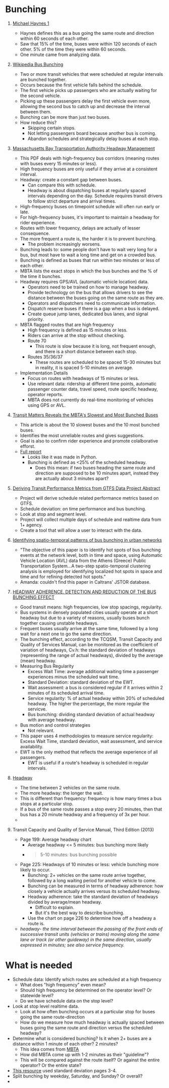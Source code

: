 # Bunching
1. [Michael Haynes 1](https://www.linkedin.com/pulse/bus-bunching-trm-post-15-michael-haynes)
    * Haynes defines this as a bus going the same route and direction within 60 seconds of each other.
    * Saw that 15% of the time, buses were within 120 seconds of each other. 5% of the time they were within 60 seconds.
    * One minute came from analyzing data. 

2. [Wikipedia Bus Bunching](https://en.wikipedia.org/wiki/Bus_bunching)
    * Two or more transit vehicles that were scheduled at regular intervals are bunched together.
    * Occurs because the first vehicle falls behind the schedule.
    * The first vehicle picks up passengers who are actually waiting for the second vehicle.
    * Picking up these passengers delay the first vehicle even more, allowing the second bus to catch up and decrease the interval between them.
    * Bunching can be more than just two buses.
    * How reduce this?
        * Skipping certain stops.
        * Not letting passengers board because another bus is coming.
        * Abandon schedules and strategically delay buses at each stop.
        
3. [Massachusetts Bay Transportation Authority Headway Management](https://static1.squarespace.com/static/533b9a24e4b01d79d0ae4376/t/645e82de1f570b31497c44dc/1683915486889/TransitMatters-Headwaymanagement.pdf)
    * This PDF deals with high-frequency bus corridors (meaning routes with buses every 15 minutes or less).
    * High frequency buses are only useful if they arrive at a consistent interval. 
    * Headway: create a constant gap between buses. 
        * Can compare this with schedule.
        * Headway is about dispatching buses at regularly spaced intervals depending on the day. Schedule requires transit drivers to follow strict departure and arrival times. 
    * High-frequency buses on timepoint schedule will often run early or late.
    * For high-frequency buses, it's important to maintain a headway for rider experience.
    * Routes with lower frequency, delays are actually of lesser consequence. 
    * The more frequent a route is, the harder it is to prevent bunching. 
        * The problem increasingly worsens.
    * Bunching leads to: some people don't have to wait very long for a bus, but most have to wait a long time and get on a crowded bus.
    * Bunching is defined as buses that run within two minutes or less of each other.
    * MBTA lists the exact stops in which the bus bunches and the % of the time it bunches.
    * Headway requires GPS/AVL (automatic vehicle location) data.
        * Operators need to be trained on how to manage headway.
        * Provide technology on the bus that allows drivers to see the distance between the buses going on the same route as they are.
        * Operators and dispatchers need to communicate information.
        * Dispatch reserve buses if there is a gap when a bus is delayed.
        * Create queue jump lanes, dedicated bus lanes, and signal priority.
     * MBTA flagged routes that are high frequency
          * High frequency is defined as 15 minutes or less. 
          * Riders can arrive at the stop without checking.
          * Route 70
              * This route is slow because it is long, not frequent enough, and there is a short distance between each stop.
          * Routes 35/36/37
              * These routes are scheduled to be spaced 15-30 minutes but in reality, it is spaced 5-10 minutes on average.  
    * Implementation Details
        * Focus on routes with headways of 15 minutes or less.
        * Use relevant data: ridership at different time points, automatic passenger counter data, travel speed, route specific headway, operator reports.
        * MBTA does not currently do real-time monitoring of vehicles using GPS or AVL. 
        
4. [Transit Matters Reveals the MBTA's Slowest and Most Bunched Buses](https://transitmatters.org/blog/reveal-mbtas-slowest-most-bunched-bus)
    * This article is about the 10 slowest buses and the 10 most bunched buses.
    * Identifies the most unreliable routes and gives suggestions.
    * Goal is also to confirm rider experience and promote colalborative efforst.
    * [Full report](https://static1.squarespace.com/static/533b9a24e4b01d79d0ae4376/t/6617ec40675223398aac12bf/1712843871514/TransitMatters-Bus-Bunching-Reports-Oct-2023)
        * Looks like it was made in Python.
        * Bunching is defined as <25% of the scheduled headway.
            * Does this mean: if two buses heading the same route and direction are supposed to be 10 minutes apart, instead they are actually about 3 minutes apart?

5. [Deriving Transit Performance Metrics from GTFS Data
Project Abstract](https://www.morgan.edu/national-transportation-center/the-smarter-center-(2023-2029)/research/deriving-transit-performance-metrics-from-gtfs-data)
    * Project will derive schedule related performance metrics based on GTFS.
    * Schedule deviation: on time performance and bus bunching. 
    * Look at stop and segment level.
    * Project will collect multiple days of schedule and realtime data from 1+ agency. 
    * Create a tool that will allow a user to interact with the data.

6. [Identifying spatio-temporal patterns of bus bunching in urban networks](https://www.tandfonline.com/doi/full/10.1080/15472450.2020.1722949?scroll=top&needAccess=true)
    * "The objective of this paper is to identify hot spots of bus bunching events at the network level, both in time and space, using Automatic Vehicle Location (AVL) data from the Athens (Greece) Public Transportation System...A two-step spatio-temporal clustering analysis is employed for identifying localized hot spots in space and time and for refining detected hot spots."
    * Amanda: couldn't find this paper in Caltrans' JSTOR database.

7. [HEADWAY ADHERENCE. DETECTION AND REDUCTION OF THE BUS BUNCHING EFFECT](https://aetransport.org/public/downloads/Bv7HG/4816-57cd5cc05c897.pdf)
    * Good transit means: high frequencies, low stop spacings, regularity.
    * Bus systems in densely populated cities usually operate at a short headway but due to a variety of reasons, usually buses bunch together causing unstable headways. 
    * Frequent buses usually arrive at the same time, followed by a long wait for a next one to go the same direction.
    * The bunching effect, according to the TCQSM, Transit Capacity
and Quality of Services Manual, can be monitored as the coefficient of
variation of headways, Cv.h: the standard deviation of headways (representing
the range of actual headways), divided by the average (mean) headway.
    * Measuring Bus Regularity
        * Excess Wait Time: average additional waiting time a passenger experiences minus the scheduled wait time.
        * Standard Deviation: standard deviation of the EWT.
        * Wait assessment: a bus is considered regular if it arrives within 2 minutes of its scheduled arrival time. 
        * Service regularity: % of actual headway within 20% of scheduled headway. The higher the percentage, the more regular the servicve.
        * Bus bunching: dividing standard deviation of actual headway with average headway.
    * Bus motion and control strategies
        * Not relevant.
     * This paper uses 4 methodologies to measure service regularity: Excess Wait Time, standard deviation, wait assessment, and service availability.
     * EWT is the only method that reflects the average experience of all passengers.
         * EWT is useful if a route's headway is scheduled in regular intervals.
         
8. [Headway](https://www.uitp.org/news/what-is-bus-headway-and-how-it-impacts-public-transport-quality/)
    * The time between 2 vehicles on the same route.
    * The more headway: the longer the wait.
    * This is different than frequency: frequency is how many times a bus stops at a particular stop.
    * If a bus of the same route passes a stop every 20 minutes, then that bus has a 20 minute headway and a frequency of 3x per hour.
    * 
9. Transit Capacity and Quality of Service Manual, Third Edition (2013)
    * Page 199: Average headway chart 
        * Average headway <= 5 minutes: bus bunching more likely
        * > 5-10 minutes: bus bunching possible
    * Page 225: Headways of 10 minutes or less: vehicle bunching more likely to occur. 
        * Bunching: 2+ vehicles on the same route arrive together, followed by a long waiting period for another vehicle to come. 
        * Bunching can be measured in terms of headway adherence: how closely a vehicle actually arrives versus its scheduled headway.
        * Headway adherence: take the standard deviation of headways divided by average/mean headway. 
            * Difficult to explain.
            * But it's the best way to describe bunching.
        * Use the chart on page 226 to determine how off a headway a route is. 
    * <i>headway- the time interval between the passing
of the front ends of successive transit units
(vehicles or trains) moving along the same lane or
track (or other guideway) in the same direction,
usually expressed in minutes; see also service
frequency.</i>


# What is needed
* Schedule data: Identify which routes are scheduled at a high frequency
    * What does "high frequency" even mean? 
    * Should high frequency be determined on the operator level? Or statewide level? 
    * Do we have schedule data on the stop level? 
* Look at stop level realtime data. 
    * Look at how often bunching occurs at a particular stop for buses going the same route-direction
    * How do we measure how much headway is actually spaced between buses going the same route and direction versus the scheduled headway?
* Determine what is considered bunching? Is it when 2+ buses are a distance within 1 minute of each other? 2 minutes?
    * This idea comes from [MBTA](https://static1.squarespace.com/static/533b9a24e4b01d79d0ae4376/t/645e82de1f570b31497c44dc/1683915486889/TransitMatters-Headwaymanagement.pd)
    * How did MBTA come up with 1-2 minutes as their "guideline"?
    * This will be compared against the route itself? Or against the entire operator? Or the entire state?
* [This resource](https://aetransport.org/public/downloads/Bv7HG/4816-57cd5cc05c897.pdf) used standard deviation pages 3-4. 
* Split bunching by weekday, Saturday, and Sunday? Or overall?
* 